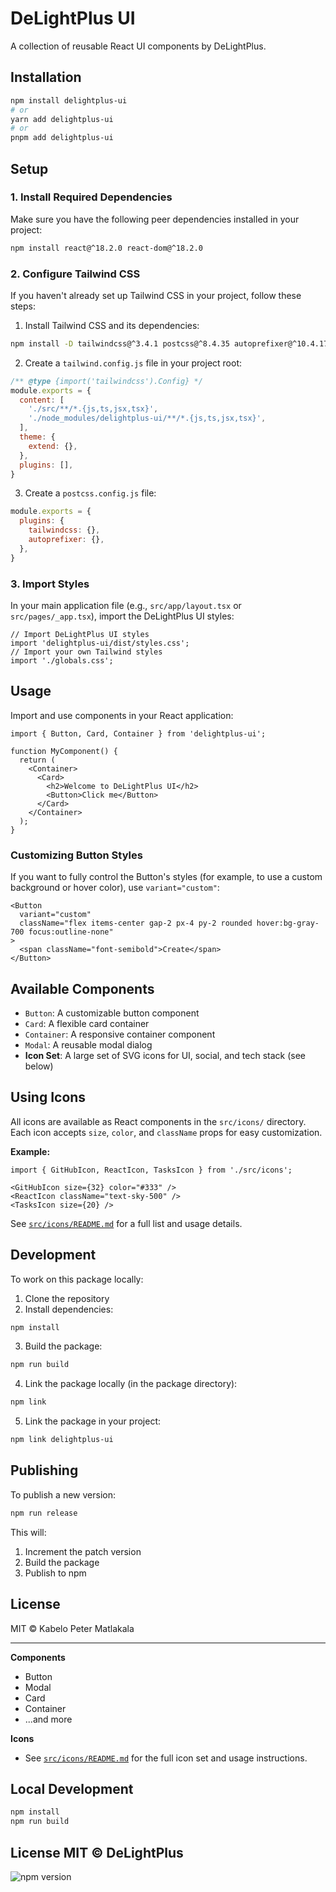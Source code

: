 # DeLightPlus UI

A collection of reusable React UI components by DeLightPlus.

## Installation

```bash
npm install delightplus-ui
# or
yarn add delightplus-ui
# or
pnpm add delightplus-ui
```

## Setup

### 1. Install Required Dependencies

Make sure you have the following peer dependencies installed in your project:

```bash
npm install react@^18.2.0 react-dom@^18.2.0
```

### 2. Configure Tailwind CSS

If you haven't already set up Tailwind CSS in your project, follow these steps:

1. Install Tailwind CSS and its dependencies:
```bash
npm install -D tailwindcss@^3.4.1 postcss@^8.4.35 autoprefixer@^10.4.17
```

2. Create a `tailwind.config.js` file in your project root:
```js
/** @type {import('tailwindcss').Config} */
module.exports = {
  content: [
    './src/**/*.{js,ts,jsx,tsx}',
    './node_modules/delightplus-ui/**/*.{js,ts,jsx,tsx}',
  ],
  theme: {
    extend: {},
  },
  plugins: [],
}
```

3. Create a `postcss.config.js` file:
```js
module.exports = {
  plugins: {
    tailwindcss: {},
    autoprefixer: {},
  },
}
```

### 3. Import Styles

In your main application file (e.g., `src/app/layout.tsx` or `src/pages/_app.tsx`), import the DeLightPlus UI styles:

```tsx
// Import DeLightPlus UI styles
import 'delightplus-ui/dist/styles.css';
// Import your own Tailwind styles
import './globals.css';
```

## Usage

Import and use components in your React application:

```tsx
import { Button, Card, Container } from 'delightplus-ui';

function MyComponent() {
  return (
    <Container>
      <Card>
        <h2>Welcome to DeLightPlus UI</h2>
        <Button>Click me</Button>
      </Card>
    </Container>
  );
}
```

### Customizing Button Styles

If you want to fully control the Button's styles (for example, to use a custom background or hover color), use `variant="custom"`:

```tsx
<Button
  variant="custom"
  className="flex items-center gap-2 px-4 py-2 rounded hover:bg-gray-700 focus:outline-none"
>
  <span className="font-semibold">Create</span>
</Button>
```

## Available Components

- `Button`: A customizable button component
- `Card`: A flexible card container
- `Container`: A responsive container component
- `Modal`: A reusable modal dialog
- **Icon Set**: A large set of SVG icons for UI, social, and tech stack (see below)

## Using Icons

All icons are available as React components in the `src/icons/` directory. Each icon accepts `size`, `color`, and `className` props for easy customization.

**Example:**
```tsx
import { GitHubIcon, ReactIcon, TasksIcon } from './src/icons';

<GitHubIcon size={32} color="#333" />
<ReactIcon className="text-sky-500" />
<TasksIcon size={20} />
```

See [`src/icons/README.md`](./src/icons/README.md) for a full list and usage details.

## Development

To work on this package locally:

1. Clone the repository
2. Install dependencies:
```bash
npm install
```

3. Build the package:
```bash
npm run build
```

4. Link the package locally (in the package directory):
```bash
npm link
```

5. Link the package in your project:
```bash
npm link delightplus-ui
```

## Publishing

To publish a new version:

```bash
npm run release
```

This will:
1. Increment the patch version
2. Build the package
3. Publish to npm

## License

MIT © Kabelo Peter Matlakala

---
**Components**
- Button
- Modal
- Card
- Container
- ...and more

**Icons**
- See [`src/icons/README.md`](./src/icons/README.md) for the full icon set and usage instructions.

## Local Development
```bash
npm install
npm run build
```

License
MIT © DeLightPlus
---

![npm version](https://img.shields.io/npm/v/delightplus-ui)



<!--
---
🔹 To publish a new patch release:
```bash
npm run release
```
- Increments version from 0.1.2 → 0.1.3
- Builds the library
- Publishes it to NPM

🔹 To manually do a minor release:
```bash
npm run version:minor && npm run build && npm publish
```

---

When you release stable versions:
 ```bash
git tag v1.0.0
git push origin v1.0.0
``` -->
